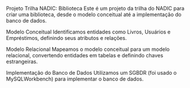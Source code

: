 Projeto Trilha NADIC: Biblioteca
Este é um projeto da trilha do NADIC para criar uma biblioteca, desde o modelo conceitual até a implementação do banco de dados.

Modelo Conceitual
Identificamos entidades como Livros, Usuários e Empréstimos, definindo seus atributos e relações.

Modelo Relacional
Mapeamos o modelo conceitual para um modelo relacional, convertendo entidades em tabelas e definindo chaves estrangeiras.

Implementação do Banco de Dados
Utilizamos um SGBDR (foi usado o MySQLWorkbench) para implementar o banco de dados.
